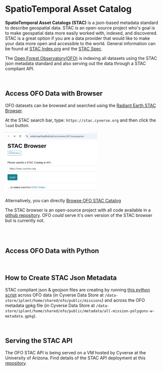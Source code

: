 # SpatioTemporal Asset Catalog

**SpatioTemporal Asset Catalogs (STAC)** is a json-based metadata standard to describe geospatial data. STAC is an open-source project who's goal is to make geospatial data more easily worked with, indexed, and discovered. STAC is a great option if you are a data provider that would like to make your data more open and accessible to the world. General information can be found at [STAC Index.org](https://stacindex.org/) and the [STAC Spec](https://stacspec.org/en). 

The [Open Forest Observatory(OFO)](https://openforestobservatory.org/) is indexing all datasets using the STAC json metadata standard and also serving out the data through a STAC compliant API. 

<br/>

## Access OFO Data with Browser

OFO datasets can be browsed and searched using the [Radiant Earth STAC Browser](https://radiantearth.github.io/stac-browser/#/?.language=en). 

At the STAC search bar, type: `https://stac.cyverse.org` and then click the `load` button. 

<img src="./images/stac_browser_ofo.png" width=300>

<br/>

Alternatively, you can directly [Browse OFO STAC Catalog](https://radiantearth.github.io/stac-browser/#/external/stac.cyverse.org/)

The STAC browser is an open-source project with all code available in a [github repository](https://github.com/radiantearth/stac-browser). OFO _could_ serve it's own version of the STAC browser but is currently not. 

<br/>
<br/>

## Access OFO Data with Python

<br/>

## How to Create STAC Json Metadata

STAC compliant json & geojson files are creating by running [this python script](./scripts/STAC_creation_OFO.ipynb) across OFO data (in Cyverse Data Store at `/data-store/iplant/home/shared/ofo/public/missions`) and across the OFO metadata gpkg file (in Cyverse Data Store at `/data-store/iplant/home/shared/ofo/public/metadata/all-mission-polygons-w-metadata.gpkg`). 


<br/>

## Serving the STAC API

The OFO STAC API is being served on a VM hosted by Cyverse at the University of Arizona. Find details of the STAC API deployment at this [repository](https://github.com/cyverse-gis/cyverse-stac).







